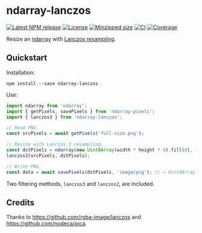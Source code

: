 # ndarray-lanczos

[![Latest NPM release](https://img.shields.io/npm/v/ndarray-lanczos.svg)](https://www.npmjs.com/package/ndarray-lanczos)
[![License](https://img.shields.io/badge/license-MIT-007ec6.svg)](https://github.com/donmccurdy/ndarray-lanczos/blob/main/LICENSE)
[![Minzipped size](https://badgen.net/bundlephobia/minzip/ndarray-lanczos)](https://bundlephobia.com/result?p=ndarray-lanczos)
[![CI](https://github.com/donmccurdy/ndarray-lanczos/workflows/CI/badge.svg?branch=main&event=push)](https://github.com/donmccurdy/ndarray-lanczos/actions?query=workflow%3ACI)
[![Coverage](https://codecov.io/gh/donmccurdy/ndarray-pixels/branch/main/graph/badge.svg?token=S30LCC3L04)](https://codecov.io/gh/donmccurdy/ndarray-pixels)

Resize an [ndarray](https://www.npmjs.com/package/ndarray) with [Lanczos resampling](https://en.wikipedia.org/wiki/Lanczos_resampling).

## Quickstart

Installation:

```
npm install --save ndarray-lanczos
```

Use:

```ts
import ndarray from 'ndarray';
import { getPixels, savePixels } from 'ndarray-pixels';
import { lanczos3 } from 'ndarray-lanczos';

// Read PNG.
const srcPixels = await getPixels('full-size.png');

// Resize with Lanczos 3 resampling.
const dstPixels = ndarray(new Uint8Array(width * height * 4).fill(0), [width, height, 4]);
lanczos3(srcPixels, dstPixels);

// Write PNG.
const data = await savePixels(dstPixels, 'image/png'); // → Uint8Array
```

Two filtering methods, `lanczos3` and `lanczos2`, are included.

## Credits

Thanks to https://github.com/rgba-image/lanczos and https://github.com/nodeca/pica.
